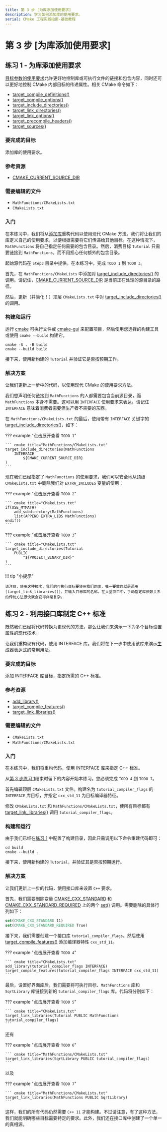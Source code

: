 ```yaml
---
title: 第 3 步 [为库添加使用要求]
description: 学习如何添加库的使用要求。
serial: CMake 工程实践指南-基础教程
---
```


# 第 3 步 [为库添加使用要求]

## 练习 1 - 为库添加使用要求

[目标参数的使用要求](https://cmake.org/cmake/help/latest/manual/cmake-buildsystem.7.html#target-usage-requirements)允许更好地控制库或可执行文件的链接和包含内容，同时还可以更好地控制 CMake 内部目标的传递属性。相关 CMake 命令如下：

- [target_compile_definitions()]
- [target_compile_options()]
- [target_include_directories()]
- [target_link_directories()]
- [target_link_options()]
- [target_precompile_headers()]
- [target_sources()]

### 要完成的目标

添加库的使用要求。

### 参考资源

- [CMAKE_CURRENT_SOURCE_DIR]

### 需要编辑的文件

- `MathFunctions/CMakeLists.txt`
- `CMakeLists.txt`

### 入门

在本练习中，我们将从[添加库](./02_adding_a_library.md)重构代码以使用现代 CMake 方法。我们将让我们的库定义自己的使用要求，以便根据需要将它们传递给其他目标。在这种情况下，`MathFunctions` 将自己指定任何需要的包含目录。然后，消费目标 `Tutorial` 只需要链接到 `MathFunctions`，而不用担心任何额外的包含目录。

起始源代码在 `Step3` 目录中提供。在本练习中，完成 `TODO 1` 到 `TODO 3`。

首先，在 `MathFunctions/CMakeLists` 中添加对 [target_include_directories()] 的调用。请记住，[CMAKE_CURRENT_SOURCE_DIR] 是当前正在处理的源目录的路径。

然后，更新（并简化！）顶层 `CMakeLists.txt` 中对 [target_include_directories()] 的调用。

### 构建和运行

运行 [cmake] 可执行文件或 [cmake-gui] 来配置项目，然后使用您选择的构建工具或使用 `cmake --build` 构建它。

``` shell
cmake -S . -B build
cmake --build build
```

接下来，使用新构建的 `Tutorial` 并验证它是否按预期工作。

### 解决方案

让我们更新上一步中的代码，以使用现代 CMake 的使用要求方法。

我们想声明任何链接到 `MathFunctions` 的人都需要包含当前源目录，而 `MathFunctions` 本身不需要。这可以用 `INTERFACE` 使用要求来表达。请记住 `INTERFACE` 意味着消费者需要但生产者不需要的东西。

在 `MathFunctions/CMakeLists.txt` 的最后，使用带有 `INTERFACE` 关键字的 [target_include_directories()]，如下：

??? example "点击展开查看 `TODO 1`"

    ``` cmake title="MathFunctions/CMakeLists.txt"
    target_include_directories(MathFunctions
        INTERFACE
            ${CMAKE_CURRENT_SOURCE_DIR}
    )
    ```

现在我们已经指定了 `MathFunctions` 的使用要求，我们可以安全地从顶级 `CMakeLists.txt` 中删除我们对 `EXTRA_INCLUDES` 变量的使用：

??? example "点击展开查看 `TODO 2`"

    ``` cmake title="CMakeLists.txt"
    if(USE_MYMATH)
        add_subdirectory(MathFunctions)
        list(APPEND EXTRA_LIBS MathFunctions)
    endif()
    ```

??? example "点击展开查看 `TODO 3`"

    ``` cmake title="CMakeLists.txt"
    target_include_directories(Tutorial
        PUBLIC
            "${PROJECT_BINARY_DIR}"
    )
    ```

!!! tip "小提示"

    请注意，使用这种技术，我们的可执行目标要使用我们的库，唯一要做的就是调用 [target_link_libraries()]，并输入目标库的名称。在大型项目中，手动指定库依赖关系的传统方法很快就会变得非常复杂。

## 练习 2 - 利用接口库制定 C++ 标准

既然我们已经将代码转换为更现代的方法，那么让我们来演示一下为多个目标设置属性的现代技术。

让我们重构现有代码，使用 INTERFACE 库。我们将在下一步中使用该库来演示[生成器表达式]的常用用法。

### 要完成的目标
添加 INTERFACE 库目标，指定所需的 C++ 标准。

### 参考资源
- [add_library()]
- [target_compile_features()]
- [target_link_libraries()]

### 需要编辑的文件
- `CMakeLists.txt`
- `MathFunctions/CMakeLists.txt`

### 入门
在本练习中，我们将重构代码，使用 INTERFACE 库来指定 C++ 标准。

从[第 3 步练习 1](./03_adding_usage_requirements_for_a_library.md#1-)结束时留下的内容开始本练习。您必须完成 `TODO 4` 到 `TODO 7`。

首先编辑顶层 `CMakeLists.txt` 文件。构建名为 `tutorial_compiler_flags` 的 `INTERFACE` 库目标，并指定 `cxx_std_11` 为目标编译器特征。

修改 `CMakeLists.txt` 和 `MathFunctions/CMakeLists.txt`，使所有目标都有 [target_link_libraries()] 调用 `tutorial_compiler_flags`。

### 构建和运行
由于我们已经在[练习 1](./03_adding_usage_requirements_for_a_library.md#1-) 中配置了构建目录，因此只需调用以下命令重建代码即可：

``` shell
cd build
cmake --build .
```

接下来，使用新构建的 `Tutorial`，并验证其是否按预期运行。

### 解决方案
让我们更新上一步的代码，使用接口库来设置 `C++` 要求。

首先，我们需要删除变量 [CMAKE_CXX_STANDARD] 和 [CMAKE_CXX_STANDARD_REQUIRED] 上的两个 [set()] 调用。需要删除的具体行列如下：

``` cmake title="CMakeLists.txt"
set(CMAKE_CXX_STANDARD 11)
set(CMAKE_CXX_STANDARD_REQUIRED True)
```

接下来，我们需要创建一个接口库 `tutorial_compiler_flags`。然后使用 [target_compile_features()] 添加编译器特性 `cxx_std_11`。

??? example "点击展开查看 `TODO 4`"

    ``` cmake title="CMakeLists.txt"
    add_library(tutorial_compiler_flags INTERFACE)
    target_compile_features(tutorial_compiler_flags INTERFACE cxx_std_11)
    ```

最后，设置好界面库后，我们需要将可执行目标、`MathFunctions` 库和 `SqrtLibrary` 库链接到新的 `tutorial_compiler_flags` 库。代码将分别如下：

??? example "点击展开查看 `TODO 5`"

    ``` cmake title="CMakeLists.txt"
    target_link_libraries(Tutorial PUBLIC MathFunctions tutorial_compiler_flags)
    ```
还有

??? example "点击展开查看 `TODO 6`"

    ``` cmake title="MathFunctions/CMakeLists.txt"
    target_link_libraries(SqrtLibrary PUBLIC tutorial_compiler_flags)
    ```

以及

??? example "点击展开查看 `TODO 7`"

    ``` cmake title="MathFunctions/CMakeLists.txt"
    target_link_libraries(MathFunctions PUBLIC SqrtLibrary)
    ```

这样，我们的所有代码仍然需要 `C++ 11` 才能构建。不过请注意，有了这种方法，我们就能明确哪些目标需要特定的要求。此外，我们还在接口库中创建了一个单一的真相源。

[target_compile_definitions()]: https://cmake.org/cmake/help/latest/command/target_compile_definitions.html#command:target_compile_definitions
[target_compile_options()]: https://cmake.org/cmake/help/latest/command/target_compile_options.html#command:target_compile_options
[target_include_directories()]: https://cmake.org/cmake/help/latest/command/target_include_directories.html#command:target_include_directories
[target_link_directories()]: https://cmake.org/cmake/help/latest/command/target_link_directories.html#command:target_link_directories
[target_link_options()]: https://cmake.org/cmake/help/latest/command/target_link_options.html#command:target_link_options
[target_precompile_headers()]: https://cmake.org/cmake/help/latest/command/target_precompile_headers.html#command:target_precompile_headers
[target_sources()]: https://cmake.org/cmake/help/latest/command/target_sources.html#command:target_sources
[CMAKE_CURRENT_SOURCE_DIR]: https://cmake.org/cmake/help/latest/variable/CMAKE_CURRENT_SOURCE_DIR.html#variable:CMAKE_CURRENT_SOURCE_DIR
[cmake]: https://cmake.org/cmake/help/latest/manual/cmake.1.html#manual:cmake(1)
[cmake-gui]: https://cmake.org/cmake/help/latest/manual/cmake-gui.1.html#manual:cmake-gui(1)
[ccmake]: https://cmake.org/cmake/help/latest/manual/ccmake.1.html#manual:ccmake(1)
[生成器表达式]: https://cmake.org/cmake/help/latest/manual/cmake-generator-expressions.7.html#manual:cmake-generator-expressions(7)
[add_library()]: https://cmake.org/cmake/help/latest/command/add_library.html#command:add_library
[target_compile_features()]: https://cmake.org/cmake/help/latest/command/target_compile_features.html#command:target_compile_features
[target_link_libraries()]: https://cmake.org/cmake/help/latest/command/target_link_libraries.html#command:target_link_libraries
[CMAKE_CXX_STANDARD]: https://cmake.org/cmake/help/latest/variable/CMAKE_CXX_STANDARD.html#variable:CMAKE_CXX_STANDARD
[CMAKE_CXX_STANDARD_REQUIRED]: https://cmake.org/cmake/help/latest/variable/CMAKE_CXX_STANDARD_REQUIRED.html#variable:CMAKE_CXX_STANDARD_REQUIRED
[set()]: https://cmake.org/cmake/help/latest/command/set.html#command:set